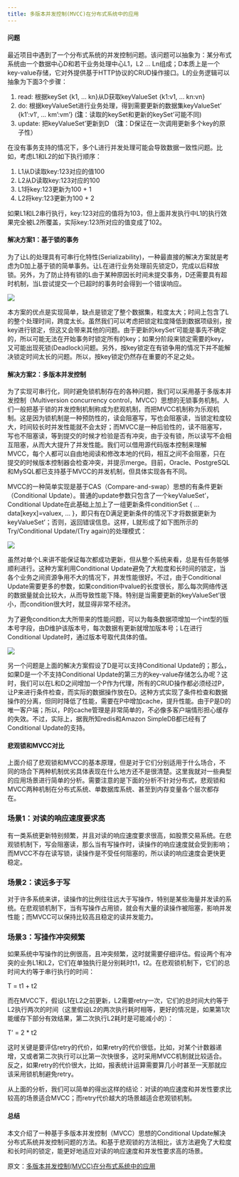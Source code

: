 ```yaml
---
title: 多版本并发控制(MVCC)在分布式系统中的应用
---
```

#### 问题

最近项目中遇到了一个分布式系统的并发控制问题。该问题可以抽象为：某分布式系统由一个数据中心D和若干业务处理中心L1，L2 … Ln组成；D本质上是一个key-value存储，它对外提供基于HTTP协议的CRUD操作接口。L的业务逻辑可以抽象为下面3个步骤：

1. read: 根据keySet {k1, … kn}从D获取keyValueSet {k1:v1, … kn:vn}
2. do: 根据keyValueSet进行业务处理，得到需要更新的数据集keyValueSet’ {k1′:v1′, … km’:vm’} (**注**：读取的keySet和更新的keySet’可能不同)
3. update: 把keyValueSet’更新到D （**注**：D保证在一次调用更新多个key的原子性）

在没有事务支持的情况下，多个L进行并发处理可能会导致数据一致性问题。比如，考虑L1和L2的如下执行顺序：

1. L1从D读取key:123对应的值100
2. L2从D读取key:123对应的100
3. L1将key:123更新为100 + 1
4. L2将key:123更新为100 + 2

如果L1和L2串行执行，key:123对应的值将为103，但上面并发执行中L1的执行效果完全被L2所覆盖，实际key:123所对应的值变成了102。

#### 解决方案1：基于锁的事务

为了让L的处理具有可串行化特性(Serializability)，一种最直接的解决方案就是考虑为D加上基于锁的简单事务。让L在进行业务处理前先锁定D，完成以后释放锁。另外，为了防止持有锁的L由于某种原因长时间未提交事务，D还需要具有超时机制，当L尝试提交一个已超时的事务时会得到一个错误响应。

![](https://och2wfgl0.qnssl.com/mvcc/lock.png)

本方案的优点是实现简单，缺点是锁定了整个数据集，粒度太大；时间上包含了L的整个处理时间，跨度太长。虽然我们可以考虑把锁定粒度降低到数据项级别，按key进行锁定，但这又会带来其他的问题。由于更新的keySet’可能是事先不确定的，所以可能无法在开始事务时锁定所有的key；如果分阶段来锁定需要的key，又可能出现死锁(Deadlock)问题。另外，按key锁定在有锁争用的情况下并不能解决锁定时间太长的问题。所以，按key锁定仍然存在重要的不足之处。

#### 解决方案2：多版本并发控制

为了实现可串行化，同时避免锁机制存在的各种问题，我们可以采用基于多版本并发控制（Multiversion concurrency control，MVCC）思想的无锁事务机制。人们一般把基于锁的并发控制机制称成为悲观机制，而把MVCC机制称为乐观机制。这是因为锁机制是一种预防性的，读会阻塞写，写也会阻塞读，当锁定粒度较大，时间较长时并发性能就不会太好；而MVCC是一种后验性的，读不阻塞写，写也不阻塞读，等到提交的时候才检验是否有冲突，由于没有锁，所以读写不会相互阻塞，从而大大提升了并发性能。我们可以借用源代码版本控制来理解MVCC，每个人都可以自由地阅读和修改本地的代码，相互之间不会阻塞，只在提交的时候版本控制器会检查冲突，并提示merge。目前，Oracle、PostgreSQL和MySQL都已支持基于MVCC的并发机制，但具体实现各有不同。

MVCC的一种简单实现是基于CAS（Compare-and-swap）思想的有条件更新（Conditional Update）。普通的update参数只包含了一个keyValueSet’，Conditional Update在此基础上加上了一组更新条件conditionSet { … data[keyx]=valuex, … }，即只有在D满足更新条件的情况下才将数据更新为keyValueSet’；否则，返回错误信息。这样，L就形成了如下图所示的Try/Conditional Update/(Try again)的处理模式：

![](https://och2wfgl0.qnssl.com/mvcc/mvcc1.png)

虽然对单个L来讲不能保证每次都成功更新，但从整个系统来看，总是有任务能够顺利进行。这种方案利用Conditional Update避免了大粒度和长时间的锁定，当各个业务之间资源争用不大的情况下，并发性能很好。不过，由于Conditional Update需要更多的参数，如果condition中value的长度很长，那么每次网络传送的数据量就会比较大，从而导致性能下降。特别是当需要更新的keyValueSet’很小，而condition很大时，就显得非常不经济。

为了避免condition太大所带来的性能问题，可以为每条数据项增加一个int型的版本号字段，由D维护该版本号，每次数据有更新就增加版本号；L在进行Conditional Update时，通过版本号取代具体的值。

![](https://och2wfgl0.qnssl.com/mvcc/mvcc2.png)

另一个问题是上面的解决方案假设了D是可以支持Conditional Update的；那么，如果D是一个不支持Conditional Update的第三方的key-value存储怎么办呢？这时，我们可以在L和D之间增加一个P作为代理，所有的CRUD操作都必须经过P，让P来进行条件检查，而实际的数据操作放在D。这种方式实现了条件检查和数据操作的分离，但同时降低了性能，需要在P中增加cache，提升性能。由于P是D的唯一客户端；所以，P的cache管理是非常简单的，不必像多客户端情形担心缓存的失效。不过，实际上，据我所知redis和Amazon SimpleDB都已经有了Conditional Update的支持。

#### 悲观锁和MVCC对比

上面介绍了悲观锁和MVCC的基本原理，但是对于它们分别适用于什么场合，不同的场合下两种机制优劣具体表现在什么地方还不是很清楚。这里我就对一些典型的应用场景进行简单的分析。需要注意的是下面的分析不针对分布式，悲观锁和MVCC两种机制在分布式系统、单数据库系统、甚至到内存变量各个层次都存在。

### 场景1：对读的响应速度要求高

有一类系统更新特别频繁，并且对读的响应速度要求很高，如股票交易系统。在悲观锁机制下，写会阻塞读，那么当有写操作时，读操作的响应速度就会受到影响；而MVCC不存在读写锁，读操作是不受任何阻塞的，所以读的响应速度会更快更稳定。

### 场景2：读远多于写

对于许多系统来讲，读操作的比例往往远大于写操作，特别是某些海量并发读的系统。在悲观锁机制下，当有写操作占用锁，就会有大量的读操作被阻塞，影响并发性能；而MVCC可以保持比较高且稳定的读并发能力。

### 场景3：写操作冲突频繁

如果系统中写操作的比例很高，且冲突频繁，这时就需要仔细评估。假设两个有冲突的业务L1和L2，它们在单独执行是分别耗时t1，t2。在悲观锁机制下，它们的总时间大约等于串行执行的时间：

T = t1 + t2

而在MVCC下，假设L1在L2之前更新，L2需要retry一次，它们的总时间大约等于L2执行两次的时间（这里假设L2的两次执行耗时相等，更好的情况是，如果第1次能缓存下部分有效结果，第二次执行L2耗时是可能减小的）：

T’ = 2 * t2

这时关键是要评估retry的代价，如果retry的代价很低，比如，对某个计数器递增，又或者第二次执行可以比第一次快很多，这时采用MVCC机制就比较适合。反之，如果retry的代价很大，比如，报表统计运算需要算几小时甚至一天那就应该采用锁机制避免retry。

从上面的分析，我们可以简单的得出这样的结论：对读的响应速度和并发性要求比较高的场景适合MVCC；而retry代价越大的场景越适合悲观锁机制。

#### 总结

本文介绍了一种基于多版本并发控制（MVCC）思想的Conditional Update解决分布式系统并发控制问题的方法。和基于悲观锁的方法相比，该方法避免了大粒度和长时间的锁定，能更好地适应对读的响应速度和并发性要求高的场景。

原文：[多版本并发控制(MVCC)在分布式系统中的应用](http://coolshell.cn/articles/6790.html)